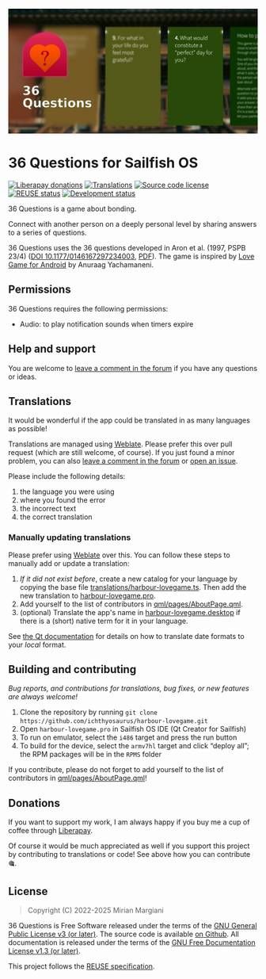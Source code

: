 <!--
SPDX-FileCopyrightText: 2018-2025 Mirian Margiani
SPDX-License-Identifier: GFDL-1.3-or-later
-->

![36 Questions banner](dist/banner-small.png)

# 36 Questions for Sailfish OS

[![Liberapay donations](https://img.shields.io/liberapay/receives/ichthyosaurus)](https://liberapay.com/ichthyosaurus)
[![Translations](https://hosted.weblate.org/widgets/harbour-lovegame/-/translations/svg-badge.svg)](https://hosted.weblate.org/projects/harbour-lovegame/translations/)
[![Source code license](https://img.shields.io/badge/source_code-GPL--3.0--or--later-yellowdarkgreen)](https://github.com/ichthyosaurus/harbour-lovegame/tree/main/LICENSES)
[![REUSE status](https://api.reuse.software/badge/github.com/ichthyosaurus/harbour-lovegame)](https://api.reuse.software/info/github.com/ichthyosaurus/harbour-lovegame)
[![Development status](https://img.shields.io/badge/development-stable-blue)](https://github.com/ichthyosaurus/harbour-lovegame)



36 Questions is a game about bonding.


Connect with another person on a deeply personal level by sharing answers
to a series of questions.

36 Questions uses the 36 questions developed in Aron et al. (1997, PSPB 23/4)
([DOI 10.1177/0146167297234003](https://doi.org/10.1177/0146167297234003),
[PDF](https://journals.sagepub.com/doi/pdf/10.1177/0146167297234003)).
The game is inspired by [Love Game for Android](https://github.com/hackathoner/LoveGame)
by Anuraag Yachamaneni.

## Permissions

36 Questions requires the following permissions:

- Audio: to play notification sounds when timers expire




## Help and support

You are welcome to [leave a comment in the forum](https://forum.sailfishos.org/t/apps-by-ichthyosaurus/15753)
if you have any questions or ideas.


## Translations

It would be wonderful if the app could be translated in as many languages as possible!

Translations are managed using
[Weblate](https://hosted.weblate.org/projects/harbour-lovegame/translations).
Please prefer this over pull request (which are still welcome, of course).
If you just found a minor problem, you can also
[leave a comment in the forum](https://forum.sailfishos.org/t/apps-by-ichthyosaurus/15753)
or [open an issue](https://github.com/ichthyosaurus/harbour-lovegame/issues/new).

Please include the following details:

1. the language you were using
2. where you found the error
3. the incorrect text
4. the correct translation


### Manually updating translations

Please prefer using
[Weblate](https://hosted.weblate.org/projects/harbour-lovegame) over this.
You can follow these steps to manually add or update a translation:

1. *If it did not exist before*, create a new catalog for your language by copying the
   base file [translations/harbour-lovegame.ts](translations/harbour-lovegame.ts).
   Then add the new translation to [harbour-lovegame.pro](harbour-lovegame.pro).
2. Add yourself to the list of contributors in [qml/pages/AboutPage.qml](qml/pages/AboutPage.qml).
3. (optional) Translate the app's name in [harbour-lovegame.desktop](harbour-lovegame.desktop)
   if there is a (short) native term for it in your language.

See [the Qt documentation](https://doc.qt.io/qt-5/qml-qtqml-date.html#details) for
details on how to translate date formats to your *local* format.


## Building and contributing

*Bug reports, and contributions for translations, bug fixes, or new features are always welcome!*

1. Clone the repository by running `git clone https://github.com/ichthyosaurus/harbour-lovegame.git`
2. Open `harbour-lovegame.pro` in Sailfish OS IDE (Qt Creator for Sailfish)
3. To run on emulator, select the `i486` target and press the run button
4. To build for the device, select the `armv7hl` target and click “deploy all”;
   the RPM packages will be in the `RPMS` folder

If you contribute, please do not forget to add yourself to the list of
contributors in [qml/pages/AboutPage.qml](qml/pages/AboutPage.qml)!




## Donations

If you want to support my work, I am always happy if you buy me a cup of coffee
through [Liberapay](https://liberapay.com/ichthyosaurus).

Of course it would be much appreciated as well if you support this project by
contributing to translations or code! See above how you can contribute 🎕.


## License

> Copyright (C) 2022-2025  Mirian Margiani

36 Questions is Free Software released under the terms of the
[GNU General Public License v3 (or later)](https://spdx.org/licenses/GPL-3.0-or-later.html).
The source code is available [on Github](https://github.com/ichthyosaurus/harbour-lovegame).
All documentation is released under the terms of the
[GNU Free Documentation License v1.3 (or later)](https://spdx.org/licenses/GFDL-1.3-or-later.html).

This project follows the [REUSE specification](https://api.reuse.software/info/github.com/ichthyosaurus/harbour-lovegame).
